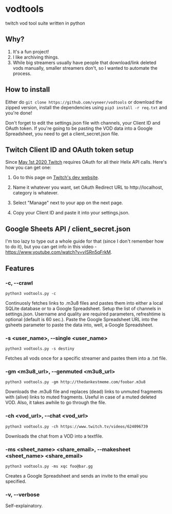 # vodtools
twitch vod tool suite written in python

## Why?

1. It's a fun project!
2. I like archiving things.
3. While big streamers usually have people that download/link deleted vods manually, smaller streamers don't, so I wanted to automate the process.

## How to install

Either do ```git clone https://github.com/vyneer/vodtools``` or download the zipped version, 
install the dependencies using ```pip3 install -r req.txt``` and you're done!

Don't forget to edit the settings.json file with channels, your Client ID and OAuth token.
If you're going to be pasting the VOD data into a Google Spreadsheet, you need to get a client_secret.json file.

## Twitch Client ID and OAuth token setup

Since [May 1st 2020 Twitch](https://discuss.dev.twitch.tv/t/requiring-oauth-for-helix-twitch-api-endpoints/23916) 
requires OAuth for all their Helix API calls. Here's how you can get one:

1. Go to this page on [Twitch's dev website](https://dev.twitch.tv/dashboard/apps/create).

2. Name it whatever you want, set OAuth Redirect URL to http://localhost, category is whatever.

3. Select "Manage" next to your app on the next page.

4. Copy your Client ID and paste it into your settings.json.

## Google Sheets API / client_secret.json

I'm too lazy to type out a whole guide for that (since I don't remember how to do it), but you can get info in this video - https://www.youtube.com/watch?v=vISRn5qFrkM.

## Features

### -c, --crawl

```python3 vodtools.py -c```

Continuosly fetches links to .m3u8 files and pastes them into either a local SQLite database or to a Google Spreadsheet.
Setup the list of channels in settings.json. Username and quality are required parameters, refreshtime is optional (default is 60 sec.).
Paste the Google Spreadsheet URL into the gsheets parameter to paste the data into, well, a Google Spreadsheet.

### -s <user_name>, --single <user_name>

```python3 vodtools.py -s destiny```

Fetches all vods once for a specific streamer and pastes them into a .txt file.

### -gm <m3u8_url>, --genmuted <m3u8_url>

```python3 vodtools.py -gm http://thedankestmeme.com/foobar.m3u8```

Downloads the .m3u8 file and replaces (dead) links to unmuted fragments with (alive) links to muted fragments. 
Useful in case of a muted deleted VOD. Also, it takes awhile to go through the file.

### -ch <vod_url>, --chat <vod_url>

```python3 vodtools.py -ch https://www.twitch.tv/videos/624096739```

Downloads the chat from a VOD into a textfile. 

### -ms <sheet_name> <share_email>, --makesheet <sheet_name> <share_email>

```python3 vodtools.py -ms xqc foo@bar.gg```

Creates a Google Spreadsheet and sends an invite to the email you specified.

### -v, --verbose

Self-explainatory.

